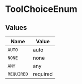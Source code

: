# ToolChoiceEnum


## Values

| Name       | Value      |
| ---------- | ---------- |
| `AUTO`     | auto       |
| `NONE`     | none       |
| `ANY`      | any        |
| `REQUIRED` | required   |